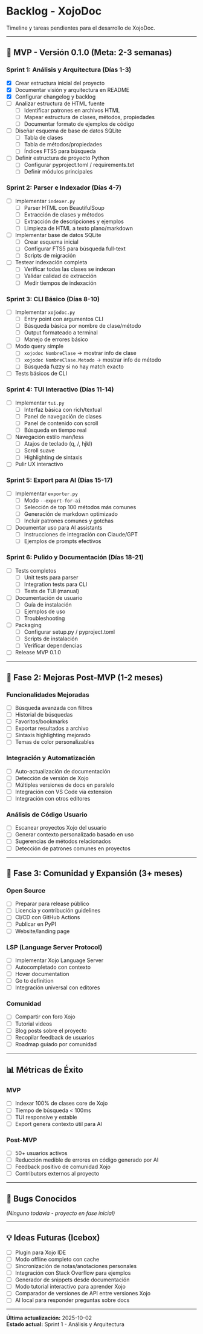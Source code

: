 # Backlog - XojoDoc

Timeline y tareas pendientes para el desarrollo de XojoDoc.

---

## 🎯 MVP - Versión 0.1.0 (Meta: 2-3 semanas)

### Sprint 1: Análisis y Arquitectura (Días 1-3)
- [x] Crear estructura inicial del proyecto
- [x] Documentar visión y arquitectura en README
- [x] Configurar changelog y backlog
- [ ] Analizar estructura de HTML fuente
  - [ ] Identificar patrones en archivos HTML
  - [ ] Mapear estructura de clases, métodos, propiedades
  - [ ] Documentar formato de ejemplos de código
- [ ] Diseñar esquema de base de datos SQLite
  - [ ] Tabla de clases
  - [ ] Tabla de métodos/propiedades
  - [ ] Índices FTS5 para búsqueda
- [ ] Definir estructura de proyecto Python
  - [ ] Configurar pyproject.toml / requirements.txt
  - [ ] Definir módulos principales

### Sprint 2: Parser e Indexador (Días 4-7)
- [ ] Implementar `indexer.py`
  - [ ] Parser HTML con BeautifulSoup
  - [ ] Extracción de clases y métodos
  - [ ] Extracción de descripciones y ejemplos
  - [ ] Limpieza de HTML a texto plano/markdown
- [ ] Implementar base de datos SQLite
  - [ ] Crear esquema inicial
  - [ ] Configurar FTS5 para búsqueda full-text
  - [ ] Scripts de migración
- [ ] Testear indexación completa
  - [ ] Verificar todas las clases se indexan
  - [ ] Validar calidad de extracción
  - [ ] Medir tiempos de indexación

### Sprint 3: CLI Básico (Días 8-10)
- [ ] Implementar `xojodoc.py`
  - [ ] Entry point con argumentos CLI
  - [ ] Búsqueda básica por nombre de clase/método
  - [ ] Output formateado a terminal
  - [ ] Manejo de errores básico
- [ ] Modo query simple
  - [ ] `xojodoc NombreClase` → mostrar info de clase
  - [ ] `xojodoc NombreClase.Metodo` → mostrar info de método
  - [ ] Búsqueda fuzzy si no hay match exacto
- [ ] Tests básicos de CLI

### Sprint 4: TUI Interactivo (Días 11-14)
- [ ] Implementar `tui.py`
  - [ ] Interfaz básica con rich/textual
  - [ ] Panel de navegación de clases
  - [ ] Panel de contenido con scroll
  - [ ] Búsqueda en tiempo real
- [ ] Navegación estilo man/less
  - [ ] Atajos de teclado (q, /, hjkl)
  - [ ] Scroll suave
  - [ ] Highlighting de sintaxis
- [ ] Pulir UX interactivo

### Sprint 5: Export para AI (Días 15-17)
- [ ] Implementar `exporter.py`
  - [ ] Modo `--export-for-ai`
  - [ ] Selección de top 100 métodos más comunes
  - [ ] Generación de markdown optimizado
  - [ ] Incluir patrones comunes y gotchas
- [ ] Documentar uso para AI assistants
  - [ ] Instrucciones de integración con Claude/GPT
  - [ ] Ejemplos de prompts efectivos

### Sprint 6: Pulido y Documentación (Días 18-21)
- [ ] Tests completos
  - [ ] Unit tests para parser
  - [ ] Integration tests para CLI
  - [ ] Tests de TUI (manual)
- [ ] Documentación de usuario
  - [ ] Guía de instalación
  - [ ] Ejemplos de uso
  - [ ] Troubleshooting
- [ ] Packaging
  - [ ] Configurar setup.py / pyproject.toml
  - [ ] Scripts de instalación
  - [ ] Verificar dependencias
- [ ] Release MVP 0.1.0

---

## 🚀 Fase 2: Mejoras Post-MVP (1-2 meses)

### Funcionalidades Mejoradas
- [ ] Búsqueda avanzada con filtros
- [ ] Historial de búsquedas
- [ ] Favoritos/bookmarks
- [ ] Exportar resultados a archivo
- [ ] Sintaxis highlighting mejorado
- [ ] Temas de color personalizables

### Integración y Automatización
- [ ] Auto-actualización de documentación
- [ ] Detección de versión de Xojo
- [ ] Múltiples versiones de docs en paralelo
- [ ] Integración con VS Code vía extension
- [ ] Integración con otros editores

### Análisis de Código Usuario
- [ ] Escanear proyectos Xojo del usuario
- [ ] Generar contexto personalizado basado en uso
- [ ] Sugerencias de métodos relacionados
- [ ] Detección de patrones comunes en proyectos

---

## 🌟 Fase 3: Comunidad y Expansión (3+ meses)

### Open Source
- [ ] Preparar para release público
- [ ] Licencia y contribución guidelines
- [ ] CI/CD con GitHub Actions
- [ ] Publicar en PyPI
- [ ] Website/landing page

### LSP (Language Server Protocol)
- [ ] Implementar Xojo Language Server
- [ ] Autocompletado con contexto
- [ ] Hover documentation
- [ ] Go to definition
- [ ] Integración universal con editores

### Comunidad
- [ ] Compartir con foro Xojo
- [ ] Tutorial videos
- [ ] Blog posts sobre el proyecto
- [ ] Recopilar feedback de usuarios
- [ ] Roadmap guiado por comunidad

---

## 📊 Métricas de Éxito

### MVP
- [ ] Indexar 100% de clases core de Xojo
- [ ] Tiempo de búsqueda < 100ms
- [ ] TUI responsive y estable
- [ ] Export genera contexto útil para AI

### Post-MVP
- [ ] 50+ usuarios activos
- [ ] Reducción medible de errores en código generado por AI
- [ ] Feedback positivo de comunidad Xojo
- [ ] Contributors externos al proyecto

---

## 🐛 Bugs Conocidos

_(Ninguno todavía - proyecto en fase inicial)_

---

## 💡 Ideas Futuras (Icebox)

- [ ] Plugin para Xojo IDE
- [ ] Modo offline completo con cache
- [ ] Sincronización de notas/anotaciones personales
- [ ] Integración con Stack Overflow para ejemplos
- [ ] Generador de snippets desde documentación
- [ ] Modo tutorial interactivo para aprender Xojo
- [ ] Comparador de versiones de API entre versiones Xojo
- [ ] AI local para responder preguntas sobre docs

---

**Última actualización:** 2025-10-02  
**Estado actual:** Sprint 1 - Análisis y Arquitectura
